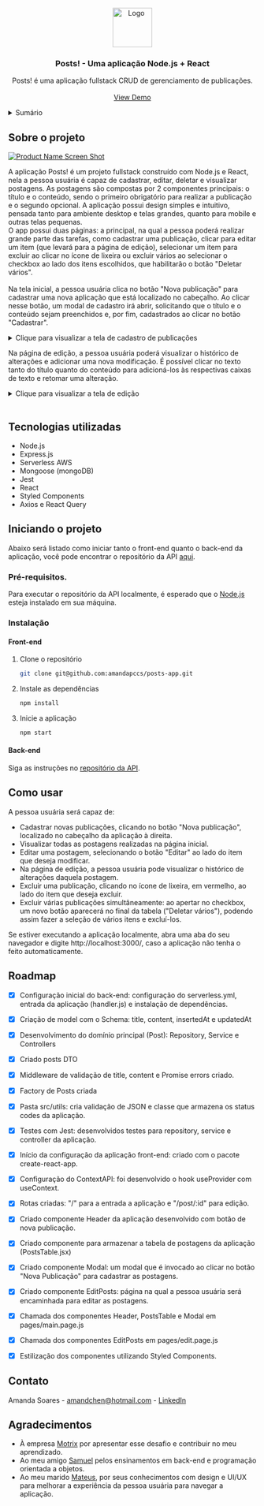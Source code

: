 <!-- PROJECT LOGO -->
<br />
<div align="center">
  <a href="https://i.imgur.com/egOsngu.png">
    <img src="https://i.imgur.com/egOsngu.png" alt="Logo" width="80" height="80">
  </a>

<h3 align="center">Posts! - Uma aplicação Node.js + React</h3>

  <p align="center">
    Posts! é uma aplicação fullstack CRUD de gerenciamento de publicações.
    <br />
    <br />
    <a href="https://github.com/github_username/repo_name">View Demo</a>
  </p>
</div>



<!-- TABLE OF CONTENTS -->
<details>
  <summary>Sumário</summary>
  <ol>
    <li>
      <a href="#sobre-o-projeto">Sobre o projeto</a>
      <ul>
        <li><a href="#tecnologias-utilizadas">Tecnologias utilizadas</a></li>
      </ul>
    </li>
    <li>
      <a href="#iniciando-o-projeto">Iniciando o projeto</a>
      <ul>
        <li><a href="#instalação">Instalação</a></li>
      </ul>
    </li>
    <li><a href="#como-usar">Como usar</a></li>
    <li><a href="#roadmap">Roadmap</a></li>
    <li><a href="#agradecimentos">Agradecimentos</a></li>
  </ol>
</details>



<!-- ABOUT THE PROJECT -->
## Sobre o projeto

[![Product Name Screen Shot][product-screenshot]](https://example.com)

A aplicação Posts! é um projeto fullstack construído com Node.js e React, nela a pessoa usuária é capaz de cadastrar, editar, deletar e visualizar postagens.
As postagens são compostas por 2 componentes principais: o título e o conteúdo, sendo o primeiro obrigatório para realizar a publicação e o segundo opcional.
A aplicação possui design simples e intuitivo, pensada tanto para ambiente desktop e telas grandes, quanto para mobile e outras telas pequenas.
<br />
O app possui duas páginas: a principal, na qual a pessoa poderá realizar grande parte das tarefas, como cadastrar uma publicação, clicar para editar um item (que levará para a página de edição), selecionar um item para excluir ao clicar no ícone de lixeira ou excluir vários ao selecionar o checkbox ao lado dos itens escolhidos, que habilitarão o botão "Deletar vários".
<br />
<br />
Na tela inicial, a pessoa usuária clica no botão "Nova publicação" para cadastrar uma nova aplicação que está localizado no cabeçalho. Ao clicar nesse botão, um modal de cadastro irá abrir, solicitando que o título e o conteúdo sejam preenchidos e, por fim, cadastrados ao clicar no botão "Cadastrar".
<details>
<summary>Clique para visualizar a tela de cadastro de publicações</summary>

[![Cadastro de pub][cadastro-post]](cadastro)

</details>

Na página de edição, a pessoa usuária poderá visualizar o histórico de alterações e adicionar uma nova modificação. É possível clicar no texto tanto do título quanto do conteúdo para adicioná-los às respectivas caixas de texto e retomar uma alteração.

<details>
<summary>Clique para visualizar a tela de edição</summary>

[![Editar post][editar-post]](cadastro)

</details>
<br />


## Tecnologias utilizadas

* Node.js
* Express.js
* Serverless AWS
* Mongoose (mongoDB)
* Jest
* React
* Styled Components
* Axios e React Query



<!-- GETTING STARTED -->
## Iniciando o projeto

Abaixo será listado como iniciar tanto o front-end quanto o back-end da aplicação, você pode encontrar o repositório da API <a href="https://github.com/amandapccs/motrix-challenge-fullstack-app">aqui</a>.

### Pré-requisitos.

Para executar o repositório da API localmente, é esperado que o <a href="https://nodejs.org/en/">Node.js</a> esteja instalado em sua máquina.

### Instalação

#### Front-end

1. Clone o repositório
   ```sh
   git clone git@github.com:amandapccs/posts-app.git
   ```
2. Instale as dependências
   ```sh
   npm install
   ```
3. Inicie a aplicação
   ```sh
   npm start
   ```
   
#### Back-end
Siga as instruções no <a href="https://github.com/amandapccs/posts-app-api">repositório da API</a>.


<!-- USAGE EXAMPLES -->
## Como usar

A pessoa usuária será capaz de:
- Cadastrar novas publicações, clicando no botão "Nova publicação", localizado no cabeçalho da aplicação à direita.
- Visualizar todas as postagens realizadas na página inicial.
- Editar uma postagem, selecionando o botão "Editar" ao lado do item que deseja modificar.
- Na página de edição, a pessoa usuária pode visualizar o histórico de alterações daquela postagem.
- Excluir uma publicação, clicando no ícone de lixeira, em vermelho, ao lado do item que deseja excluir.
- Excluir várias publicações simultâneamente: ao apertar no checkbox, um novo botão aparecerá no final da tabela ("Deletar vários"), podendo assim fazer a seleção de vários itens e excluí-los.

Se estiver executando a aplicação localmente, abra uma aba do seu navegador e digite http://localhost:3000/, caso a aplicação não tenha o feito automaticamente.



<!-- ROADMAP -->
## Roadmap

- [x] Configuração inicial do back-end: configuração do serverless.yml, entrada da aplicação (handler.js) e instalação de dependências.
- [x] Criação de model com o Schema: title, content, insertedAt e updatedAt
- [x] Desenvolvimento do domínio principal (Post): Repository, Service e Controllers
- [x] Criado posts DTO
- [x] Middleware de validação de title, content e Promise errors criado.
- [x] Factory de Posts criada
- [x] Pasta src/utils: cria validação de JSON e classe que armazena os status codes da aplicação.
- [x] Testes com Jest: desenvolvidos testes para repository, service e controller da aplicação.
- [x] Início da configuração da aplicação front-end: criado com o pacote create-react-app.
- [x] Configuração do ContextAPI: foi desenvolvido o hook useProvider com useContext.
- [x] Rotas criadas: "/" para a entrada a aplicação e "/post/:id" para edição.
- [x] Criado componente Header da aplicação desenvolvido com botão de nova publicação.
- [x] Criado componente para armazenar a tabela de postagens da aplicação (PostsTable.jsx)
- [x] Criado componente Modal: um modal que é invocado ao clicar no botão "Nova Publicação" para cadastrar as postagens.
- [x] Criado componente EditPosts: página na qual a pessoa usuária será encaminhada para editar as postagens.
- [x] Chamada dos componentes Header, PostsTable e Modal em pages/main.page.js
- [x] Chamada dos componentes EditPosts em pages/edit.page.js
- [x] Estilização dos componentes utilizando Styled Components.


<!-- CONTACT -->
## Contato

Amanda Soares - amandchen@hotmail.com - <a href="https://www.linkedin.com/in/amandapccs/">LinkedIn</a>



<!-- ACKNOWLEDGMENTS -->
## Agradecimentos

* []() À empresa <a href="https://www.motrix.global/">Motrix</a> por apresentar esse desafio e contribuir no meu aprendizado.
* []() Ao meu amigo <a href="https://github.com/samsantosb">Samuel</a> pelos ensinamentos em back-end e programação orientada a objetos.
* []() Ao meu marido <a href="https://www.linkedin.com/in/alexandre-mateus/">Mateus</a>, por seus conhecimentos com design e UI/UX para melhorar a experiência da pessoa usuária para navegar a aplicação. 



<!-- MARKDOWN LINKS & IMAGES -->
<!-- https://www.markdownguide.org/basic-syntax/#reference-style-links -->
[product-screenshot]: https://i.imgur.com/NT9kebX.png
[cadastro-post]: https://i.imgur.com/mP23mN1.png
[editar-post]: https://i.imgur.com/zWRl7zo.png

[logo-icon]: https://i.imgur.com/egOsngu.png
